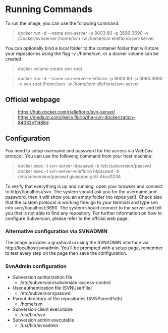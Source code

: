 # Running Commands

To run the image, you can use the following command:

> docker run -d --name svn-server -p 8003:80 -p 3690:3690 -v /Docker/svnserver:/home/svn -w /home/svn elleflorio/svn-server 

You can optionally bind a local folder to the container folder that will store your repositories using the flag -v <hostpath>:/home/svn, or a docker volume can be created

> docker volume create svn-root

> docker run -d --name svn-server-elleflorio -p 8003:80 -p 3690:3690 -v svn-root:/home/svn -w /home/svn elleflorio/svn-server

## Official webpage

> https://hub.docker.com/r/elleflorio/svn-server/
> https://medium.com/@elle.florio/the-svn-dockerization-84032e11d88d


## Configuration

You need to setup username and password for the access via WebDav protocol. You can use the following command from your host machine:

> docker exec -t svn-server htpasswd -b /etc/subversion/passwd <username> <password>
> docker exec -t svn-server-elleflorio htpasswd -b /etc/subversion/passwd giuseppe.grilli	Abcd1234

To verify that everything is up and running, open your browser and connect to http://localhost/svn. The system should ask you for the username and password, then it will show you an empty folder (no repos yet!). Check also that the custom protocol is working fine: go to your terminal and type svn info svn://localhost:3690. The system should connect to the server and tell you that is not able to find any repository. For further information on how to configure Subversion, please refer to the official web page.

### Alternative configuration via SVNADMIN

The image provides a graphical ui using the SVNADMIN interface via http://localhost/svnadmin. You'll be prompted with a setup page, remember to test every step on the page then save the configuration.

### SvnAdmin configuration

- Subversion auhtorization file
	+ /etc/subversion/subversion-access-control
- User authentication file (SVNUserFile)
	+ /etc/subversion/passwd
- Parent directory of the repositories (SVNParentPath)
	+ /home/svn
- Subversion client executable
	+ /usr/bin/svn
- Subversion admin executable
	+ /usr/bin/svnadmin